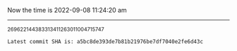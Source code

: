 Now the time is 2022-09-08 11:24:20 am

---

<small>269622144383313411263011004715747</small>

```txt
Latest commit SHA is: a5bc8de393de7b81b21976be7df7040e2fe6d43c
```
